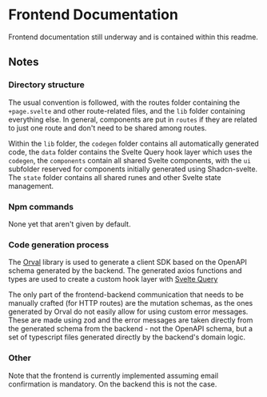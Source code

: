 # Frontend Documentation

Frontend documentation still underway and is contained within this readme.

## Notes

### Directory structure

The usual convention is followed, with the routes folder containing the `+page.svelte` and other route-related files, and the `lib` folder containing everything else. In general, components are put in `routes` if they are related to just one route and don't need to be shared among routes.

Within the `lib` folder, the `codegen` folder contains all automatically generated code, the `data` folder contains the Svelte Query hook layer which uses the `codegen`, the `components` contain all shared Svelte components, with the `ui` subfolder reserved for components initially generated using Shadcn-svelte. The `state` folder contains all shared runes and other Svelte state management.

### Npm commands

None yet that aren't given by default.

### Code generation process

The [Orval](https://orval.dev/) library is used to generate a client SDK based on the OpenAPI schema generated by the backend. The generated axios functions and types are used to create a custom hook layer with [Svelte Query](https://sveltequery.vercel.app/)

The only part of the frontend-backend communication that needs to be manually crafted (for HTTP routes) are the mutation schemas, as the ones generated by Orval do not easily allow for using custom error messages. These are made using zod and the error messages are taken directly from the generated schema from the backend - not the OpenAPI schema, but a set of typescript files generated directly by the backend's domain logic.

### Other

Note that the frontend is currently implemented assuming email confirmation is mandatory. On the backend this is not the case.

